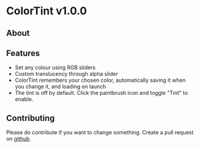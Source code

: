 # ColorTint v1.0.0
## About
 

## Features
* Set any colour using RGB sliders
* Custom translucency through alpha slider
* ColorTint remembers your chosen color, automatically saving it when you change it, and loading on launch
* The tint is off by default. Click the paintbrush icon and toggle "Tint" to enable.

## Contributing
Please do contribute if you want to change something. Create a pull request on [github](https://github.com/MattByName/color-tint).
